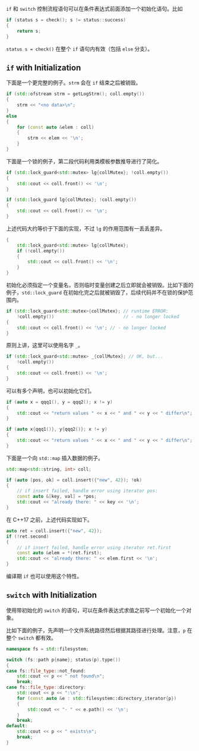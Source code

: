 `if` 和 `switch` 控制流程语句可以在条件表达式前面添加一个初始化语句。比如
```cpp
if (status s = check(); s != status::success)
{
    return s;
}
```
`status s = check()` 在整个 `if` 语句内有效（包括 `else` 分支）。

## `if` with Initialization
下面是一个更完整的例子。`strm` 会在 `if` 结束之后被销毁。
```cpp
if (std::ofstream strm = getLogStrm(); coll.empty())
{
    strm << "<no data>\n";
}
else
{
    for (const auto &elem : coll)
    {
        strm << elem << '\n';
    }
}
```
下面是一个锁的例子，第二段代码利用类模板参数推导进行了简化。
```cpp
if (std::lock_guard<std::mutex> lg{collMutex}; !coll.empty())
{
    std::cout << coll.front() << '\n';
}

if (std::lock_guard lg{collMutex}; !coll.empty())
{
    std::cout << coll.front() << '\n';
}
```
上述代码大约等价于下面的实现，不过 `lg` 的作用范围有一丢丢差异。
```cpp
{
    std::lock_guard<std::mutex> lg{collMutex};
    if (!coll.empty())
    {
        std::cout << coll.front() << '\n';
    }
}
```
初始化必须指定一个变量名，否则临时变量创建之后立即就会被销毁。比如下面的例子，`std::lock_guard` 在初始化完之后就被销毁了，后续代码并不在锁的保护范围内。
```cpp
if (std::lock_guard<std::mutex>{collMutex}; // runtime ERROR:
    !coll.empty())                          // - no longer locked
{
    std::cout << coll.front() << '\n'; // - no longer locked
}
```
原则上讲，这里可以使用名字 `_`。
```cpp
if (std::lock_guard<std::mutex> _{collMutex}; // OK, but...
    !coll.empty())
{
    std::cout << coll.front() << '\n';
}
```
可以有多个声明，也可以初始化它们。
```cpp
if (auto x = qqq1(), y = qqq2(); x != y)
{
    std::cout << "return values " << x << " and " << y << " differ\n";
}

if (auto x{qqq1()}, y{qqq2()}; x != y)
{
    std::cout << "return values " << x << " and " << y << " differ\n";
}
```
下面是一个向 `std::map` 插入数据的例子。
```cpp
std::map<std::string, int> coll;

if (auto [pos, ok] = coll.insert({"new", 42}); !ok)
{
    // if insert failed, handle error using iterator pos:
    const auto &[key, val] = *pos;
    std::cout << "already there: " << key << '\n';
}
```
在 C++17 之前，上述代码实现如下。
```cpp
auto ret = coll.insert({"new", 42});
if (!ret.second)
{
    // if insert failed, handle error using iterator ret.first
    const auto &elem = *(ret.first);
    std::cout << "already there: " << elem.first << '\n';
}
```

编译期 `if` 也可以使用这个特性。

## `switch` with Initialization
使用带初始化的 `switch` 的语句，可以在条件表达式求值之前写一个初始化一个对象。

比如下面的例子，先声明一个文件系统路径然后根据其路径进行处理。注意，`p` 在整个 `switch` 都有效。
```cpp
namespace fs = std::filesystem;

switch (fs::path p{name}; status(p).type())
{
case fs::file_type::not_found:
    std::cout << p << " not found\n";
    break;
case fs::file_type::directory:
    std::cout << p << ":\n";
    for (const auto &e : std::filesystem::directory_iterator{p})
    {
        std::cout << "- " << e.path() << '\n';
    }
    break;
default:
    std::cout << p << " exists\n";
    break;
}
```

